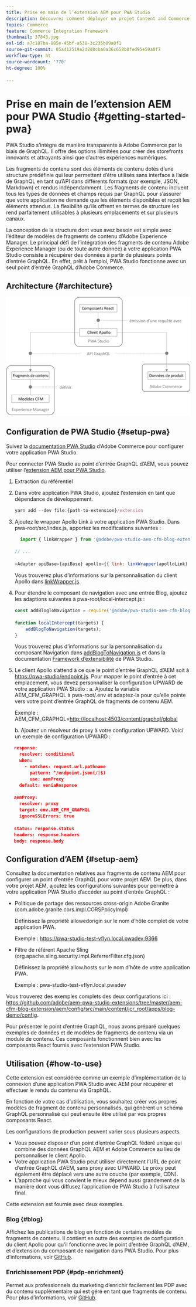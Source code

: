 ```yaml
---
title: Prise en main de l’extension AEM pour PWA Studio
description: Découvrez comment déployer un projet Content and Commerce découplé AEM avec PWA Studio.
topics: Commerce
feature: Commerce Integration Framework
thumbnail: 37843.jpg
exl-id: a7c187ba-885e-45bf-a538-3c235b09a0f1
source-git-commit: 05a412519a2d2d0cba0a36c658b8fed95e59a0f7
workflow-type: ht
source-wordcount: '770'
ht-degree: 100%

---
```


# Prise en main de l’extension AEM pour PWA Studio {#getting-started-pwa}

PWA Studio s’intègre de manière transparente à Adobe Commerce par le biais de GraphQL. Il offre des options illimitées pour créer des storefronts innovants et attrayants ainsi que d’autres expériences numériques.

Les fragments de contenu sont des éléments de contenu dotés d’une structure prédéfinie qui leur permettent d’être utilisés sans interface à l’aide de GraphQL en tant qu’API dans différents formats (par exemple, JSON, Markdown) et rendus indépendamment. Les fragments de contenu incluent tous les types de données et champs requis par GraphQL pour s’assurer que votre application ne demande que les éléments disponibles et reçoit les éléments attendus. La flexibilité qu’ils offrent en termes de structure les rend parfaitement utilisables à plusieurs emplacements et sur plusieurs canaux.

La conception de la structure dont vous avez besoin est simple avec l’éditeur de modèles de fragments de contenu d’Adobe Experience Manager. Le principal défi de l’intégration des fragments de contenu Adobe Experience Manager (ou de toute autre donnée) à votre application PWA Studio consiste à récupérer des données à partir de plusieurs points d’entrée GraphQL. En effet, prêt à l’emploi, PWA Studio fonctionne avec un seul point d’entrée GraphQL d’Adobe Commerce.

## Architecture {#architecture}

![Architecture découplée PWA](/help/commerce-cloud/assets/PWA-Studio_Architecture.png)

## Configuration de PWA Studio {#setup-pwa}

Suivez la [documentation PWA Studio](https://developer.adobe.com/commerce/pwa-studio/tutorials/) d‘Adobe Commerce pour configurer votre application PWA Studio.

Pour connecter PWA Studio au point d’entrée GraphQL d’AEM, vous pouvez utiliser l’[extension AEM pour PWA Studio](https://github.com/adobe/aem-pwa-studio-extensions).

1. Extraction du référentiel

1. Dans votre application PWA Studio, ajoutez l’extension en tant que dépendance de développement.

   ```javascript
   yarn add --dev file:{path-to-extension}/extension
   ```

1. Ajoutez le wrapper Apollo Link à votre application PWA Studio. Dans pwa-root/src/index.js, apportez les modifications suivantes :

   ```javascript
     import { linkWrapper } from '@adobe/pwa-studio-aem-cfm-blog-extension';
   
   // ...
   
   <Adapter apiBase={apiBase} apollo={{ link: linkWrapper(apolloLink) }} store={store}>
   ```

   Vous trouverez plus d’informations sur la personnalisation du client Apollo dans [linkWrapper.js](https://github.com/adobe/aem-pwa-studio-extensions/blob/master/aem-cfm-blog-extension/extension/src/linkWrapper.js).

1. Pour étendre le composant de navigation avec une entrée Blog, ajoutez les adaptions suivantes à pwa-root/local-intercept.js :

   ```javascript
   const addBlogToNavigation = require('@adobe/pwa-studio-aem-cfm-blog-extension/src/addBlogToNavigation');
   
   function localIntercept(targets) {
       addBlogToNavigation(targets);
   }    
   ```

   Vous trouverez plus d’informations sur la personnalisation du composant Navigation dans [addBlogToNavigation.js](https://github.com/adobe/aem-pwa-studio-extensions/blob/master/aem-cfm-blog-extension/extension/src/addBlogToNavigation.js) et dans la documentation [Framework d’extensibilité](https://developer.adobe.com/commerce/pwa-studio/guides/general-concepts/extensibility/) de PWA Studio.

1. Le client Apollo s’attend à ce que le point d’entrée GraphQL d’AEM soit à <https://pwa-studio/endpoint.js>. Pour mapper le point d’entrée à cet emplacement, vous devez personnaliser la configuration UPWARD de votre application PWA Studio :
a. Ajoutez la variable AEM_CFM_GRAPHQL à pwa-root/.env et adaptez-la pour qu’elle pointe vers votre point d’entrée GraphQL de fragments de contenu AEM.

   Exemple : AEM_CFM_GRAPHQL=<http://localhost:4503/content/graphql/global>

   b. Ajoutez un résolveur de proxy à votre configuration UPWARD. Voici un exemple de configuration UPWARD :

```json
   response:
     resolver: conditional
     when:
       - matches: request.url.pathname
         pattern: ^/endpoint.json(/|$)
         use: aemProxy
     default: veniaResponse

   aemProxy:
     resolver: proxy
     target: env.AEM_CFM_GRAPHQL
     ignoreSSLErrors: true

   status: response.status
   headers: response.headers
   body: response.body
```

## Configuration d’AEM {#setup-aem}

Consultez la documentation relatives aux fragments de contenu AEM pour configurer un point d’entrée GraphQL pour votre projet AEM. De plus, dans votre projet AEM, ajoutez les configurations suivantes pour permettre à votre application PWA Studio d’accéder au point d’entrée GraphQL :

* Politique de partage des ressources cross-origin Adobe Granite (com.adobe.granite.cors.impl.CORSPolicyImpl)

   Définissez la propriété allowedorigin sur le nom d’hôte complet de votre application PWA.

   Exemple : <https://pwa-studio-test-vflyn.local.pwadev:9366>

* Filtre de référent Apache Sling (org.apache.sling.security.impl.ReferrerFilter.cfg.json)

   Définissez la propriété allow.hosts sur le nom d’hôte de votre application PWA.

   Exemple : pwa-studio-test-vflyn.local.pwadev

Vous trouverez des exemples complets des deux configurations ici : <https://github.com/adobe/aem-pwa-studio-extensions/tree/master/aem-cfm-blog-extension/aem/config/src/main/content/jcr_root/apps/blog-demo/config>.

Pour présenter le point d’entrée GraphQL, nous avons préparé quelques exemples de données et de modèles de fragments de contenu via un module de contenu. Ces composants fonctionnent bien avec les composants React fournis avec l’extension PWA Studio.

## Utilisation {#how-to-use}

Cette extension est considérée comme un exemple d’implémentation de la connexion d’une application PWA Studio avec AEM pour récupérer et effectuer le rendu du contenu via GraphQL.

En fonction de votre cas d’utilisation, vous souhaitez créer vos propres modèles de fragment de contenu personnalisés, qui génèrent un schéma GraphQL personnalisé qui peut ensuite être utilisé par vos propres composants React.

Les configurations de production peuvent varier sous plusieurs aspects.

* Vous pouvez disposer d’un point d’entrée GraphQL fédéré unique qui combine des données GraphQL AEM et Adobe Commerce au lieu de personnaliser le client Apollo.
* Votre application PWA Studio peut utiliser directement l’URL de point d’entrée GraphQL d’AEM, sans proxy avec UPWARD. Le proxy peut également être déplacé vers une autre couche (par exemple, CDN).
* L’approche qui vous convient le mieux dépend aussi grandement de la manière dont vous diffusez l’application de PWA Studio à l’utilisateur final.

Cette extension est fournie avec deux exemples.

### Blog {#blog}

Affichez les publications de blog en fonction de certains modèles de fragments de contenu. Il contient en outre des exemples de configuration du client Apollo pour qu’il fonctionne avec le point d’entrée GraphQL d’AEM, et d’extension du composant de navigation dans PWA Studio. Pour plus d’informations, voir [GitHub](https://github.com/adobe/aem-pwa-studio-extensions/tree/master/aem-cfm-blog-extension).

### Enrichissement PDP {#pdp-enrichment}

Permet aux professionnels du marketing d’enrichir facilement les PDP avec du contenu supplémentaire qui est géré en tant que fragments de contenu. Pour plus d’informations, voir [GitHub](https://github.com/adobe/aem-pwa-studio-extensions/tree/master/aem-cif-product-page-extension).
